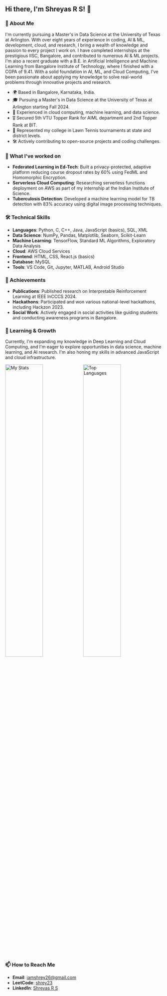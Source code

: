## Hi there, I'm Shreyas R S! 👋

### 🌟 About Me

I'm currently pursuing a Master's in Data Science at the University of Texas at Arlington. With over eight years of experience in coding, AI & ML, development, cloud, and research, I bring a wealth of knowledge and passion to every project I work on. I have completed internships at the prestigious IISC, Bangalore, and contributed to numerous AI & ML projects. I'm also a recent graduate with a B.E. in Artificial Intelligence and Machine Learning from Bangalore Institute of Technology, where I finished with a CGPA of 9.41. With a solid foundation in AI, ML, and Cloud Computing, I've been passionate about applying my knowledge to solve real-world problems through innovative projects and research.

- 🌍 Based in Bangalore, Karnataka, India.
- 🎓 Pursuing a Master's in Data Science at the University of Texas at Arlington starting Fall 2024.
- 💼 Experienced in cloud computing, machine learning, and data science.
- 🎖️ Secured 5th VTU Topper Rank for AIML department and 2nd Topper Rank at BIT.
- 🎾 Represented my college in Lawn Tennis tournaments at state and district levels.
- 🛠️ Actively contributing to open-source projects and coding challenges.

### 🚀 What I've worked on

- **Federated Learning in Ed-Tech**: Built a privacy-protected, adaptive platform reducing course dropout rates by 60% using FedML and Homomorphic Encryption.
- **Serverless Cloud Computing**: Researching serverless functions deployment on AWS as part of my internship at the Indian Institute of Science.
- **Tuberculosis Detection**: Developed a machine learning model for TB detection with 83% accuracy using digital image processing techniques.

### 🛠 Technical Skills

- **Languages**: Python, C, C++, Java, JavaScript (basics), SQL, XML
- **Data Science**: NumPy, Pandas, Matplotlib, Seaborn, Scikit-Learn
- **Machine Learning**: TensorFlow, Standard ML Algorithms, Exploratory Data Analysis
- **Cloud**: AWS Cloud Services
- **Frontend**: HTML, CSS, React.js (basics)
- **Database**: MySQL
- **Tools**: VS Code, Git, Jupyter, MATLAB, Android Studio

### 🏅 Achievements

- **Publications**: Published research on Interpretable Reinforcement Learning at IEEE InCCCS 2024.
- **Hackathons**: Participated and won various national-level hackathons, including Hackzon 2023.
- **Social Work**: Actively engaged in social activities like guiding students and conducting awareness programs in Bangalore.

### 🌱 Learning & Growth

Currently, I'm expanding my knowledge in Deep Learning and Cloud Computing, and I'm eager to explore opportunities in data science, machine learning, and AI research. I'm also honing my skills in advanced JavaScript and cloud infrastructure.

<img alt="My Stats" align="left" width="49%" src="https://github-readme-stats.vercel.app/api?username=Shreyasrs23&show_icons=true&theme=transparent"/>

<img alt="Top Languages" align="left" width="49%" src="https://github-readme-stats.vercel.app/api/top-langs/?username=Shreyasrs23"/>

### 📫 How to Reach Me

- **Email**: [iamshrey26@gmail.com](mailto:iamshrey26@gmail.com)
- **LeetCode**: [shrey23](https://leetcode.com/shrey23/)
- **LinkedIn**: [Shreyas R S](https://www.linkedin.com/in/shreyas-r-s/)
